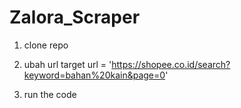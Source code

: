 # Zalora_Scraper
1. clone repo
   
3. ubah url target
url = 'https://shopee.co.id/search?keyword=bahan%20kain&page=0'
4. run the code
